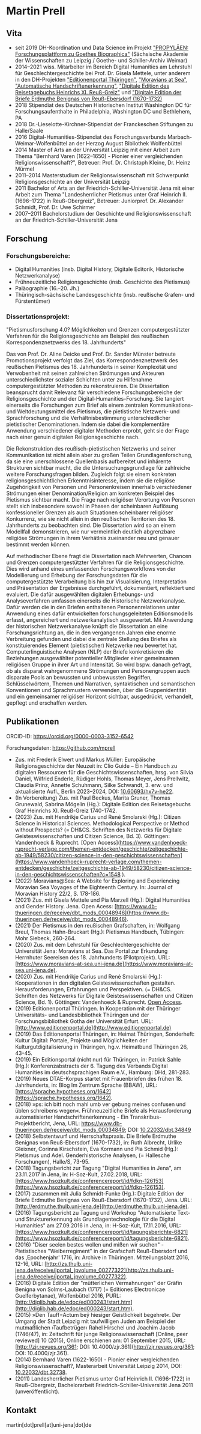 
# Martin Prell

<a rel="me" style="display:none" href="https://fedihum.org/@mprell">Mastodon</a>

## Vita
* seit 2019 DH-Koordination und Data Science im Projekt ["PROPYLÄEN: Forschungsplattform zu Goethes Biographica"](https://goethe-biographica.de/) (Sächsische Akademie der Wissenschaften zu Leipzig / Goethe- und Schiller-Archiv Weimar)
* 2014–2021 wiss. Mitarbeiter im Bereich Digital Humanities am Lehrstuhl für Geschlechtergeschichte bei Prof. Dr. Gisela Mettele, unter anderem in den DH-Projekten ["Editionenportal Thüringen"](http://www.editionenportal.de/), ["Moravians at Sea"](https://www.moravians-at-sea.uni-jena.de/), ["Automatische Handschriftenerkennung"](https://www.gw.uni-jena.de/fakult%C3%A4t/historisches+institut/bereiche/geschlechtergeschichte/projekte/automatische+handschriftenerkennung+fr%C3%BChneuzeitlicher+briefe+von+frauen), ["Digitale Edition des Reisetagebuchs Heinrichs XI. Reuß-Greiz"](https://www.gw.uni-jena.de/edition_reisetagebuch) und ["Digitale Edition der Briefe Erdmuthe Benignas von Reuß-Ebersdorf (1670-1732)](http://erdmuthe.thulb.uni-jena.de)
* 2018 Stipendiat des Deutschen Historischen Institut Washington DC für Forschungsaufenthalte in Philadelphia, Washington DC und Bethlehem, PA
* 2018 Dr.-Lieselotte-Kirchner-Stipendiat der Franckeschen Stiftungen zu Halle/Saale
* 2016 Digital-Humanities-Stipendiat des Forschungsverbunds Marbach-Weimar-Wolfenbüttel an der Herzog August Bibliothek Wolfenbüttel
* 2014 Master of Arts an der Universität Leipzig mit einer Arbeit zum Thema "Bernhard Varen (1622–1650) - Pionier einer vergleichenden Religionswissenschaft?", Betreuer: Prof. Dr. Christoph Kleine, Dr. Heinz Mürmel
* 2011–2014 Masterstudium der Religionswissenschaft mit Schwerpunkt Religionsgeschichte an der Universität Leipzig
* 2011 Bachelor of Arts an der Friedrich-Schiller-Universität Jena mit einer Arbeit zum Thema "Landesherrlicher Pietismus unter Graf Heinrich II. (1696–1722) in Reuß-Obergreiz", Betreuer: Juniorprof. Dr. Alexander Schmidt, Prof. Dr. Uwe Schirmer
* 2007–2011 Bachelorstudium der Geschichte und Religionswissenschaft an der Friedrich-Schiller-Universität Jena

## Forschung

### Forschungsbereiche:
* Digital Humanities (insb. Digital History, Digitale Editorik, Historische Netzwerkanalyse)
* Frühneuzeitliche Religionsgeschichte (insb. Geschichte des Pietismus)
* Paläographie (16.–20. Jh.)
* Thüringisch-sächsische Landesgeschichte (insb. reußische Grafen- und Fürstentümer)

### Dissertationsprojekt: 

"Pietismusforschung 4.0? Möglichkeiten und Grenzen computergestützter Verfahren für die Religionsgeschichte am Beispiel des reußischen Korrespondenznetzwerks des 18. Jahrhunderts"

Das von Prof. Dr. Aline Deicke und Prof. Dr. Sander Münster betreute Promotionsprojekt verfolgt das Ziel, das Korrespondenznetzwerk des reußischen Pietismus des 18. Jahrhunderts in seiner Komplexität und Verwobenheit mit seinen zahlreichen Strömungen und Akteuren unterschiedlichster sozialer Schichten unter zu Hilfenahme computergestützter Methoden zu rekonstruieren. Die Dissertation beansprucht damit Relevanz für verschiedene Forschungsbereiche der Religionsgeschichte und der Digital-Humanities-Forschung. Sie tangiert einerseits die Forschungen zum Brief als einem zentralen Kommunikations- und Weltdeutungsmittel des Pietismus, die pietistische Netzwerk- und Sprachforschung und die Verhältnisbestimmung unterschiedlicher pietistischer Denominationen. Indem sie dabei die komplementäre Anwendung verschiedener digitaler Methoden erprobt, geht sie der Frage nach einer genuin digitalen Religionsgeschichte nach.

Die Rekonstruktion des reußisch-pietistischen Netzwerks und seiner Kommunikation ist nicht allein aber zu großen Teilen Grundlagenforschung, da sie eine unerschlossene Quellenbasis aufbereitet und inhärente Strukturen sichtbar macht, die die Untersuchungsgrundlage für zahlreiche weitere Forschungsfragen bilden. Zugleich folgt sie einem konkreten religionsgeschichtlichen Erkenntnisinteresse, indem sie die religiöse Zugehörigkeit von Personen und Personenkreisen innerhalb verschiedener Strömungen einer Denomination/Religion am konkreten Beispiel des Pietismus sichtbar macht. Die Frage nach religiöser Verortung von Personen stellt sich insbesondere sowohl in Phasen der scheinbaren Auflösung konfessioneller Grenzen als auch Situationen scheinbarer religiöser Konkurrenz, wie sie nicht allein in den reußischen Territorien des 18. Jahrhunderts zu beobachten sind. Die Dissertation wird so an einem Modellfall demonstrieren, wie nur vermeintlich deutlich abgrenzbare religiöse Strömungen in ihrem Verhätlnis zueinander neu und genauer bestimmt werden können.

Auf methodischer Ebene fragt die Dissertation nach Mehrwerten, Chancen und Grenzen computergestützter Verfahren für die Religionsgeschichte. Dies wird anhand eines umfassenden Forschungsworkflows von der Modellierung und Erhebung der Forschungsdaten für die computergestützte Verarbeitung bis hin zur Visualisierung, Interpretation und Präsentation der Ergebnisse durchgeführt, dokumentiert, reflektiert und evaluiert. Die dafür ausgewählten digitalen Erhebungs- und Analyseverfahren umfassen einerseits die Historische Netzwerkanalyse. Dafür werden die in den Briefen enthaltenen Personenrelationen unter Anwendung eines dafür entwickelten forschungsgeleiteten Editionsmodells erfasst, angereichert und netzwerkanalytisch ausgewertet. Mit Anwendung der historischen Netzwerkanalyse knüpft die Dissertation an eine Forschungsrichtung an, die in den vergangenen Jahren eine enorme Verbreitung gefunden und dabei die zentrale Stellung des Briefes als konstituierendes Element (pietistischer) Netzwerke neu bewertet hat. Computerlinguistische Analysen (NLP) der Briefe konkretisieren die Beziehungen ausgewählter potentieller Mitglieder einer gemeinsamen religiösen Gruppe in ihrer Art und Intensität. So wird bspw. danach gefragt, ob als disparat wahrgenommene Strömungen und Personengruppen auch disparate Pools an bewussten und unbewussten Begriffen, Schlüsselwörtern, Themen und Narrativen, syntaktischen und semantischen Konventionen und Sprachmustern verwenden, über die Gruppenidentität und ein gemeinsamer religiöser Horizont sichtbar, ausgedrückt, verhandelt, gepflegt und erschaffen werden.

## Publikationen
ORCID-ID: https://orcid.org/0000-0003-3152-6542

Forschungsdaten: https://github.com/mprell

* Zus. mit Frederik Elwert und Markus Müller: Europäische Religionsgeschichte der Neuzeit in: Clio Guide – Ein Handbuch zu digitalen Ressourcen für die Geschichtswissenschaften, hrsg. von Silvia Daniel, Wilfried Enderle, Rüdiger Hohls, Thomas Meyer, Jens Prellwitz, Claudia Prinz, Annette Schuhmann, Silke Schwandt, 3. erw. und aktualisierte Aufl., Berlin 2023–2024, DOI: [10.60693/hx7v-he22](https://doi.org/10.60693/hx7v-he22).
* (In Vorbereitung) Zus. mit Paul Beckus, Marita Gruner, Thomas Grunewald, Sabrina Mögelin (Hg.): Digitale Edition des Reisetagebuchs Graf Heinrichs XI. Reuß-Greiz 1740-1742.
* (2023) Zus. mit Hendrikje Carius und René Smolarski (Hg.): Citizen Science in Historical Sciences. Methodological Perspective or Method without Prospects? (= DH&CS. Schriften des Netzwerks für Digitale Geisteswissenschaften und Citizen Science, Bd. 3). Göttingen: Vandenhoeck & Ruprecht. [Open Access](https://www.vandenhoeck-ruprecht-verlage.com/themen-entdecken/geschichte/zeitgeschichte-ab-1949/58230/citizen-science-in-den-geschichtswissenschaften](https://www.vandenhoeck-ruprecht-verlage.com/themen-entdecken/geschichte/zeitgeschichte-ab-1949/58230/citizen-science-in-den-geschichtswissenschaften?c=1548 ).
* (2022) Moravians@Sea: A Website for Exploring and Experiencing Moravian Sea Voyages of the Eighteenth Century. In: Journal of Moravian History 22/2, S. 178-186.
* (2021) Zus. mit Gisela Mettele und Pia Marzell (Hg.): Digital Humanities and Gender History. Jena. Open Acess: [https://www.db-thueringen.de/receive/dbt_mods_00048946](https://www.db-thueringen.de/receive/dbt_mods_00048946).
* (2021) Der Pietismus in den reußischen Grafschaften, in: Wolfgang Breul, Thomas Hahn-Bruckart (Hg.): Pietismus Handbuch, Tübingen: Mohr Siebeck, 260-264.
* (2020) Zus. mit dem Lehrstuhl für Geschlechtergeschichte der Universität Jena: Moravians at Sea. Das Portal zur Erkundung Herrnhuter Seereisen des 18. Jahrhunderts (Pilotprojekt). URL: [https://www.moravians-at-sea.uni-jena.de](https://www.moravians-at-sea.uni-jena.de).
* (2020) Zus. mit Hendrikje Carius und René Smolarski (Hg.): Kooperationen in den digitalen Geisteswissenschaften gestalten. Herausforderungen, Erfahrungen und Perspektiven. (= DH&CS. Schriften des Netzwerks für Digitale Geisteswissenschaften und Citizen Science, Bd. 1). Göttingen: Vandenhoeck & Ruprecht. [Open Access](https://www.vandenhoeck-ruprecht-verlage.com/themen-entdecken/literatur-sprach-und-kulturwissenschaften/interdisziplinaere-geisteswissenschaft/55590/kooperationen-in-den-digitalen-geisteswissenschaften-gestalten?c=1747).
* (2019) Editionenportal Thüringen. In Kooperation mit der Thüringer Universitäts- und Landesbibliothek Thüringen und der Forschungsbibliothek Gotha der Universität Erfurt. URL: [http://www.editionenportal.de](http://www.editionenportal.de)
* (2019) Das Editionenportal Thüringen, in: Heimat Thüringen, Sonderheft: Kultur Digital: Portale, Projekte und Möglichkeiten der Kulturgutdigitalisierung in Thüringen, hg.v. Heimatbund Thüringen 26, 43-45.
* (2019) Ein Editionsportal (nicht nur) für Thüringen, in: Patrick Sahle (Hg.): Konferenzabstracts der 6. Tagung des Verbands Digital Humanities im deutschsprachigen Raum e.V., Hamburg: DHd, 281-283.
* (2019) Neues DTAE-Korpus startet mit Frauenbriefen des frühen 18. Jahrhunderts, in: Blog Im Zentrum Sprache (BBAW), URL: [https://sprache.hypotheses.org/1642](https://sprache.hypotheses.org/1642).
* (2018) »ps: ich bitt noch mahl umb ver gebung meines confusen und üblen schreibens wegen«. Frühneuzeitliche Briefe als Herausforderung automatisierter Handschriftenerkennung - Ein Transkribus-Projektbericht, Jena, URL: https://www.db-thueringen.de/receive/dbt_mods_00034849; DOI: [10.22032/dbt.34849](https://doi.org/10.22032/dbt.34849)
* (2018) Selbstentwurf und Herrschaftspraxis. Die Briefe Erdmuthe Benignas von Reuß-Ebersdorf (1670-1732), in: Ruth Albrecht, Urlike Gleixner, Corinna Kirschstein, Eva Kormann und Pia Schmid (Hg.): Pietismus und Adel. Genderhistorische Analysen, (= Hallesche Forschungen), Halle/S, 73-95.
* (2018) Tagungsbericht zur Tagung "Digital Humanities in Jena", am 23.11.2017 in Jena, in: H-Soz-Kult, 27.02.2018, URL: [https://www.hsozkult.de/conferencereport/id/fdkn-126153](https://www.hsozkult.de/conferencereport/id/fdkn-126153).
* (2017) zusammen mit Julia Schmidt-Funke (Hg.): Digitale Edition der Briefe Erdmuthe Benignas von Reuß-Ebersdorf (1670-1732), Jena. URL: [http://erdmuthe.thulb.uni-jena.de](http://erdmuthe.thulb.uni-jena.de).
* (2016) Tagungsbericht zu Tagung und Workshop "Automatisierte Text- und Strukturerkennung als Grundlagentechnologie für die Digital Humanities" am 27.09.2016 in Jena, in: H-Soz-Kult, 17.11.2016, URL: [https://www.hsozkult.de/conferencereport/id/tagungsberichte-6821](https://www.hsozkult.de/conferencereport/id/tagungsberichte-6821).
* (2016) "Diser seelen bestes wollen und mißen wir suchen" - Pietistisches "Weiberregiment" in der Grafschaft Reuß-Ebersdorf und das ,Epochenjahr' 1716, in: Archive in Thüringen. Mitteilungsblatt 2016, 12-16, URL: [http://zs.thulb.uni-jena.de/receive/jportal_jpvolume_00277322](http://zs.thulb.uni-jena.de/receive/jportal_jpvolume_00277322).
* (2016) Digitale Edition der "mütterlichen Vermahnungen" der Gräfin Benigna von Solms-Laubach (1717) (= Editiones Electronicae Guelferbytanae), Wolfenbüttel 2016, PURL: [http://diglib.hab.de/edoc/ed000243/start.htm](http://diglib.hab.de/edoc/ed000243/start.htm).
* (2015) »Den Tauff=Actum beÿ hiesiger Geistlichkeit begehret«. Der Umgang der Stadt Leipzig mit taufwilligen Juden am Beispiel der mutmaßlichen ›Taufbetrüger‹ Rahel Hirschel und Joachim Jacob (1746/47), in: Zeitschrift für junge Religionswissenschaft [Online, peer reviewed] 10 (2015), Online erschienen am: 01 September 2015, URL: [http://zjr.revues.org/361; DOI: 10.4000/zjr.361](http://zjr.revues.org/361; DOI: 10.4000/zjr.361).
* (2014) Bernhard Varen (1622-1650) - Pionier einer vergleichenden Religionswissenschaft?, Masterarbeit Universität Leipzig 2014, DOI: [10.22032/dbt.32738](https://www.db-thueringen.de/receive/dbt_mods_00032738).
* (2011) Landesherrlicher Pietismus unter Graf Heinrich II. (1696-1722) in Reuß-Obergreiz, Bachelorarbeit Friedrich-Schiller-Universität Jena 2011 (unveröffentlicht).

<!-- Tagungsorganisationen und Vorträge (Auswahl):

* (2021) Organisation der internationalen digitalen Konferenz "Digital Humanities and Gender History" am 5., 12., 19. und 26. Februar (gemeinsam mit Gisela Mettele und Pia Marzell)
* (2020) Organisation des digitalen Workshops "Transcribing − Encoding − Annotating: New Approaches of Technology and Methodology for Historical Sources in Crowd Sourcing and Citizen Science" am 26. und 27. November (gemeinsam mit Hendrikje Carius)
* (2020) Organsiation und Moderation des Panels „Altbausanierung mit Niveau – die Digitalisierung gedruckter Editionen“ im Rahmen der Tagung des Verbands Digital Humanities im deutschsprachigen Raum (Dhd) 2020, Paderborn (gemeinsam mit Thomas Stäcker, Torsten Schaßen, Frederike Neuber, Dominik Kasper, Max Grüntgens und Martina Gödel)
* (2019) Vortrag "Historical Sources of Women in the Digital Humanities - Overview and Automated Text Analysis" auf der Internationale Summer School der Digitalen Akademie Mainz -> Folien [pdf, 3 mb]
* (2018) Vortrag "Ein generisches Editionsportal (nicht nur) für Thüringen" im Rahmen des Workshops "(Digitale) Publikationsformen" der AG eHumanities in der Sächsischen Akademie der Wissenschaften zu Leipzig (gemeinsam mit Julia Schmidt-Funke)
* (2018) Vortrag zu "Die Bestimmung von Emotionen in Briefen pietistischer Schreiber*innen mit Hilfe computergestützter Verfahren" auf dem V. Internationalen Kongress für Pietismusforschung, 26.-29 August 2018 in Halle/Saale
* (2018) Organisation des Fachtages Digital Humanities in Thüringen zum Thema "Daten vernetzen, Ressourcen verknüpfen. Neue Herausforderungen für den digitalen Wandel (nicht nur) in Thüringen", 9. August in Gotha (zusammen mit Hendrikje Carius, Swantje Dogunke und Julia Schmidt-Funke), Tagungsbericht: www.hsozkult.de/conferencereport/id/tagungsberichte-8015
* (2017) Organisation des Thementages "Digital Humanities in Jena", 23. November, Jena (zusammen mit dem DHnet Jena); Tagungsbericht: www.hsozkult.de/conferencereport/id/tagungsberichte-7576
* (2017) Organisation des Workshops "Editionsportale" vom 3. bis 4. August an der Universität Jena (zusammen mit Julia Schmidt-Funke) und Vortrag mit dem Titel "Das Editionsportal Thüringen - Idee, Ziele, Herausforderungen", Tagungsbericht: www.hsozkult.de/conferencereport/id/tagungsberichte-7350
* (2015) Organisation des Workshops "Virtuelle Infrastrukturen für digitale Editionen. Entwicklungen, Perspektiven und Projekte" vom 12.-14. November 2015 an der Forschungsbibliothek Gotha (zusammen mit Hendrikje Carius, Forschungsbibliothek Gotha), Tagungsbericht: http://www.hsozkult.de/conferencereport/id/tagungsberichte-6575
* (2015) Vortrag zum Thema "Digitale Edition der Briefe Erdmuthe Benignas von Reuß-Ebersdorf (1670-1732)" auf der Tagung "Digitale Metamorphose: Digital Humanities und Editionswissenschaft" vom 2.-4. November 2015 in der Herzog August Bibliothek Wolfenbüttel
* (2015) Vortrag zum Thema "Selbstentwurf und Herrschaftspraxis. Die Briefe Erdmuthe Benignas von Reuß-Ebersdorf (1670-1732)" auf Interdisziplinärer Tagung "Gender - Pietismus - Adel" vom 21.-24. Oktober 2015 in den Franckeschen Stiftungen zu Halle.
* (2015) Vortrag zum Thema "Digitale Edition der Briefe Erdmuthe Benignas von Reuß-Ebersdorf" auf "22. Jahrestagung der ITUG" (international tustep user group) vom 7. bis 9. Oktober 2015 im Goethe- und Schiller-Archiv Weimar
* (2015) Organisation der Tagung "Digital-Humanities in Thüringen" am 23. Juni 2015 an der Universität Erfurt (zusammen mit Hendrikje Carius, Forschungsbibliothek Gotha)

Funktionen
* Gründungsmitglied des DHnet Jena
* Mitglied in der AG Digitale Geschichtswissenschaft im VHD
* Mitglied in der AG Digital Humanities Mitteldeutschland
* Mitglied im Facharbeitskreis "Digitale Geisteswissenschaften in Sachsen"
* Mitglied im "Netzwerk für Historische Grundwissenschaften" (NHG) der "Arbeitsgemeinschaft für Historische Grundwissenschaften" (AHiG)
* Mitglied im Arbeitskreis "Gender und Pietismus" am Interdisziplinären Zentrum für Pietismusforschung in Halle/Saale
* Mitglied im Netzwerk für digitale Geisteswissenschaften und Citizen Science

Lehre
Wintersemester 2020/21
* Lehreinheit: "Digitale Editionen und XML-TEI" im Rahmen des Seminars "Unterwegs in der Frühen Neuzeit. Ein digitales Projektseminar" von Prof. Dr. Julia Schmidt-Funke an der Friedrich-Alexander-Universität Erlangen-Nürnberg
* Lehreinheit: "HTML: Grundlagen und Anwendung" in der Übung "Erfahrungen von Frauen auf Schiffsreisen. Übung zur Transkription eines Reisetagebuchs des 18. Jahrhunderts" von Prof. Dr. Gisela Mettele an der FSU Jena

Sommersemester 2019
* Seminar: Einführung in Methoden, Techniken und Werkzeuge der Digitalen Geschichtswissenschaft
Der Digital Turn hat die Geistes- und Kulturwissenschaften vollends erfasst und gestaltet diese unter dem Label Digital Humanities zunehmend mit. Im Seminar werden wir uns damit beschäftigen, was sich hinter diesem Begriff verbirgt und wie sich die Anwendung digitaler Methoden und Techniken auf die Geschichtswissenschaft im Speziellen, bspw. ihre Erkenntnisinteressen, Methoden und Heuristiken sowie Arbeitsweisen und Fähigkeiten der Forschenden auswirkt. Indem zentrale Techniken und Methoden der Digital-History-Forschung kennengelernt werden (bspw. Digitalisierung und Aufbereitung historischer Quellen, automatische Volltexterkennung und -annotation, Digitale Editorik, Quantitative Analysen, Entitätenerkennung, Semantische Technologien, Historische Netzwerkanalyse, Geographische Informationssysteme, Datenvisualisierung etc.) soll der Anspruch der sich zunehmend als eigenständiger Forschungsbereich etablierenden Digital-History-Forschung kritisch hinterfragt und dabei deren Mehrwerte und Stärken aber auch Grenzen herausgearbeitet werden. Da die Digital Humanities ein stark international geprägter Forschungsbereich sind, wird - neben dem Interesse an digitalen Arbeitsweisen - die Bereitschaft zum Lesen englischsprachiger Texte vorausgesetzt. In der begleitenden Übung sollen die im Seminar besprochenen Techniken in der Praxis angewendet und eingeübt werden.

* Übung: Anwendung grundlegender Techniken und Werkzeuge der Digitalen Geschichtswissenschaft
Ergänzend zum Seminar "Einführung in Methoden, Techniken und Werkzeuge der Digitalen Geschichtswissenschaft" werden in der Übung zentrale Fertigkeiten aus dem Bereich der Digital History in der Praxisanwendung selbst ausprobiert und eingeübt, mit denen historische Quellen unter Zuhilfenahme digitaler Werkzeuge rekonstruiert, aufbereitet, verarbeitet, analysiert und publiziert werden können. Dazu gehören unter anderem Techniken der Volltexterkennung mittels OCR/HTR, der Texterfassung und -annotation mittels XML/TEI, der Texttransformation mittels XSLT, der Textpublikation mittels HTML sowie der Textanalyse mittels quantitativer Verfahren und Netzwerktechnologien. Die Voraussetzung zur Teilnahme ist neben dem Interesse am Erlernen digitaler Arbeitsweisen das Mitbringen eines eigenen Laptops sowie die Bereitschaft auch englischsprachige Texte zu lesen.

Literatur: Fotis Jannidis u.a. (Hg.): Digital Humanities : eine Einführung. Stuttgart 2017; Jörg Wettlaufer: Neue Erkenntnisse durch digitalisierte Geschichtswissenschaft(en)? Zur hermeneutischen Reichweite aktueller digitaler Methoden in informationszentrierten Fächern. In: Zeitschrift für digitale Geisteswissenschaften. 2016. DOI: 10.17175/2016_011.; Laura Busse u.a. (Hg.): Clio Guide. Ein Handbuch zu digitalen Ressourcen für die Geschichtswissenschaften. 2. erw. und aktualisierte Aufl., Berlin 2018, URL: https://guides.clio-online.de/guides.

Sommersemester 2018

* Übung: Erschließung handschriftlicher Quellen der Neuzeit. Vom Archiv bis zur digitalen Edition
Im Mittelpunkt der Übung steht die Transkription handschriftlicher Quellen der Neuzeit. Eingeübt wird das Lesen deutscher Handschriften in Kurrentschrift aus dem 16. bis 20. Jahrhundert anhand ausgewählter Beispiele. Gern können auch Handschriften für die gemeinsame Lektüre ins Seminar mitgebracht werden (z.B. Briefe der Groß- oder Urgroßeltern). Ergänzend bietet die Übung einen Einstieg in die digitale Editionsarbeit.

Kurt Dülfer, Hans-Enno Korn (Bearb.): Schrifttafeln zur deutschen Paläographie des 16.-20. Jahrhunderts, hrsg. von Karsten Uhde, Marburg 2007; Hans Wilhelm Eckardt, Gabriele Stüber, Thomas Trumpp, "Thun kund und zu wissen jedermänniglich". Paläographie, Aktenkunde, archivalische Textsorten, Köln 1999; Paul Arnold Grun, Leseschlüssel zu unserer alten Schrift, Limburg/Lahn 1984; Elisabeth Noichl (Bearb.): Deutsche Schriftkunde der Neuzeit. Ein Übungsbuch mit Beispielen aus bayerischen Archiven, München 2006; Simon Teuscher (Hrsg.): Ad fontes - Eine Einführung in den Umgang mit Quellen im Archiv, URL: http://www.adfontes.uzh.ch/1000.php.
Sommersemester 2017

* Workshop: Digital-Humanities-Workshop im Rahmen der kirchengeschichtlichen Sozietät der Theologischen Fakultät der Universität Mainz am 9. und 10. Juni auf der Ebernburg (Bad Münster am Stein) (XML/TEI, HTML, XSLT, Netzwerkanalyse).

Wintersemester 2015/16
* Übung: Erschließung handschriftlicher Quellen der Neuzeit. Vom Archiv bis zur (digitalen) Edition (gemeinsam mit Julia A. Schmidt-Funke).


# Digitale Religionsgeschichte

* [Editionen](erdmuthe/index.html)
* [Seegemeine](seaCongregation/index.html) -->

## Kontakt
martin[dot]prell[at]uni-jena[dot]de
